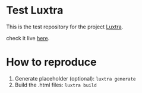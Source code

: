 # Test Luxtra

This is the test repository for the project [Luxtra](https://github.com/ropoko/Luxtra).

check it live [here](https://ropoko.github.io/test-luxtra/).

# How to reproduce
1. Generate placeholder (optional): `luxtra generate`
2. Build the .html files: `luxtra build`
